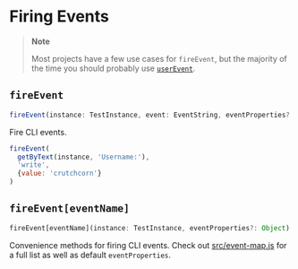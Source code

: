 # Firing Events

> **Note**
>
> Most projects have a few use cases for `fireEvent`, but the majority of the time you should probably use [`userEvent`](./user-event).

## `fireEvent`

```typescript
fireEvent(instance: TestInstance, event: EventString, eventProperties?: Object)
```

Fire CLI events.

```javascript
fireEvent(
  getByText(instance, 'Username:'),
  'write',
  {value: 'crutchcorn'}
)
```

## `fireEvent[eventName]`

```typescript
fireEvent[eventName](instance: TestInstance, eventProperties?: Object)
```

Convenience methods for firing CLI events. Check out
[src/event-map.js](https://github.com/crutchcorn/cli-testing-library/blob/main/src/event-map.js)
for a full list as well as default `eventProperties`.
